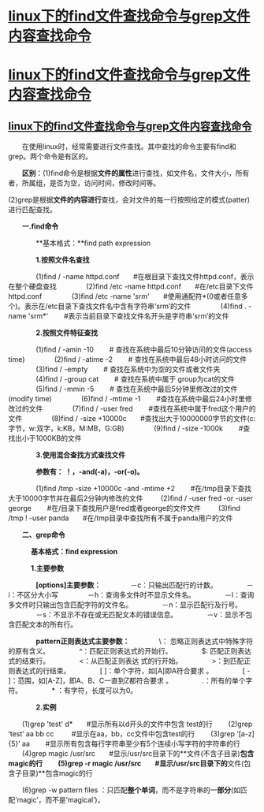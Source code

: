 # [linux下的find文件查找命令与grep文件内容查找命令](https://www.cnblogs.com/huninglei/p/5824205.html)



# [linux下的find文件查找命令与grep文件内容查找命令](http://www.cnblogs.com/zhangmo/p/3571735.html)

## [linux下的find文件查找命令与grep文件内容查找命令](http://www.cnblogs.com/xudong-bupt/archive/2013/03/23/2976793.html)

　　在使用linux时，经常需要进行文件查找。其中查找的命令主要有find和grep。两个命令是有区的。

　　**区别**：(1)find命令是根据**文件的属性**进行查找，如文件名，文件大小，所有者，所属组，是否为空，访问时间，修改时间等。 

​               (2)grep是根据**文件的内容进行**查找，会对文件的每一行按照给定的模式(patter)进行匹配查找。

　　**一.find命令**

　　　　**基本格式：**find  path expression

　　　　**1.按照文件名查找**

　　　　(1)find / -name httpd.conf　　#在根目录下查找文件httpd.conf，表示在整个硬盘查找
　　　　(2)find /etc -name httpd.conf　　#在/etc目录下文件httpd.conf
　　　　(3)find /etc -name '*srm*'　　#使用通配符*(0或者任意多个)。表示在/etc目录下查找文件名中含有字符串‘srm’的文件
　　　　(4)find . -name 'srm*' 　　#表示当前目录下查找文件名开头是字符串‘srm’的文件

　　　　**2.按照文件特征查找** 　　　　

　　　　(1)find / -amin -10 　　# 查找在系统中最后10分钟访问的文件(access time)
　　　　(2)find / -atime -2　　 # 查找在系统中最后48小时访问的文件
　　　　(3)find / -empty 　　# 查找在系统中为空的文件或者文件夹
　　　　(4)find / -group cat 　　# 查找在系统中属于 group为cat的文件
　　　　(5)find / -mmin -5 　　# 查找在系统中最后5分钟里修改过的文件(modify time)
　　　　(6)find / -mtime -1 　　#查找在系统中最后24小时里修改过的文件
　　　　(7)find / -user fred 　　#查找在系统中属于fred这个用户的文件
　　　　(8)find / -size +10000c　　#查找出大于10000000字节的文件(c:字节，w:双字，k:KB，M:MB，G:GB)
　　　　(9)find / -size -1000k 　　#查找出小于1000KB的文件

　　　　**3.使用混合查找方式查找文件**

　　　　**参数有： ！，-and(-a)，-or(-o)。**

　　　　(1)find /tmp -size +10000c -and -mtime +2 　　#在/tmp目录下查找大于10000字节并在最后2分钟内修改的文件
   　　    (2)find / -user fred -or -user george 　　#在/目录下查找用户是fred或者george的文件文件
   　　    (3)find /tmp ! -user panda　　#在/tmp目录中查找所有不属于panda用户的文件
    　　  

　　**二、grep命令**

　　　  **基本格式：find  expression**

 　　　 **1.主要参数**

　　　　**[options]主要参数：**
　　　　－c：只输出匹配行的计数。
　　　　－i：不区分大小写
　　　　－h：查询多文件时不显示文件名。
　　　　－l：查询多文件时只输出包含匹配字符的文件名。
　　　　－n：显示匹配行及行号。
　　　　－s：不显示不存在或无匹配文本的错误信息。
　　　　－v：显示不包含匹配文本的所有行。

　　　　**pattern正则表达式主要参数：**
　　　　\： 忽略正则表达式中特殊字符的原有含义。
　　　　^：匹配正则表达式的开始行。
　　　　$: 匹配正则表达式的结束行。
　　　　\<：从匹配正则表达 式的行开始。
　　　　\>：到匹配正则表达式的行结束。
　　　　[ ]：单个字符，如[A]即A符合要求 。
　　　　[ - ]：范围，如[A-Z]，即A、B、C一直到Z都符合要求 。
　　　　.：所有的单个字符。
　　　　* ：有字符，长度可以为0。

　　　　**2.实例**　 

　　(1)grep 'test' d*　　#显示所有以d开头的文件中包含 test的行
　　(2)grep ‘test’ aa bb cc 　　 #显示在aa，bb，cc文件中包含test的行
　　(3)grep ‘[a-z]\{5\}’ aa 　　#显示所有包含每行字符串至少有5个连续小写字符的字符串的行
　　(4)grep magic /usr/src　　#显示/usr/src目录下的**文件(不含子目录)**包含magic的行
　　(5)grep -r magic /usr/src　　#显示/usr/src目录下的**文件(包含子目录)**包含magic的行

　　(6)grep -w pattern files ：只匹配**整个单词**，而不是字符串的一**部分**(如匹配’magic’，而不是’magical’)，